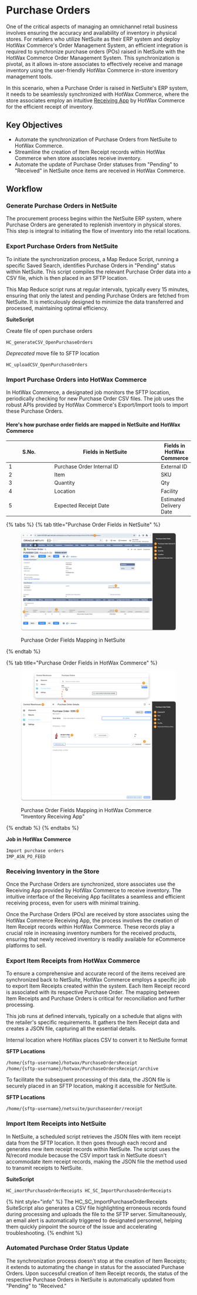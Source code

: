 # Purchase Orders

One of the critical aspects of managing an omnichannel retail business involves ensuring the accuracy and availability of inventory in physical stores. For retailers who utilize NetSuite as their ERP system and deploy HotWax Commerce's Order Management System, an efficient integration is required to synchronize purchase orders (POs) raised in NetSuite with the HotWax Commerce Order Management System. This synchronization is pivotal, as it allows in-store associates to effectively receive and manage inventory using the user-friendly HotWax Commerce in-store inventory management tools.

In this scenario, when a Purchase Order is raised in NetSuite's ERP system, it needs to be seamlessly synchronized with HotWax Commerce, where the store associates employ an intuitive [Receiving App](\(https:/www.hotwax.co/apps/inventory-receiving-app\)/) by HotWax Commerce for the efficient receipt of inventory.

## Key Objectives

* Automate the synchronization of Purchase Orders from NetSuite to HotWax Commerce.
* Streamline the creation of Item Receipt records within HotWax Commerce when store associates receive inventory.
* Automate the update of Purchase Order statuses from "Pending" to "Received" in NetSuite once items are received in HotWax Commerce.

## Workflow

### Generate Purchase Orders in NetSuite

The procurement process begins within the NetSuite ERP system, where Purchase Orders are generated to replenish inventory in physical stores. This step is integral to initiating the flow of inventory into the retail locations.

### Export Purchase Orders from NetSuite

To initiate the synchronization process, a Map Reduce Script, running a specific Saved Search, identifies Purchase Orders in "Pending" status within NetSuite. This script compiles the relevant Purchase Order data into a CSV file, which is then placed in an SFTP location.

This Map Reduce script runs at regular intervals, typically every 15 minutes, ensuring that only the latest and pending Purchase Orders are fetched from NetSuite. It is meticulously designed to minimize the data transferred and processed, maintaining optimal efficiency.

**SuiteScript**

Create file of open purchase orders

```
HC_generateCSV_OpenPurchaseOrders
```

_Deprecated_ move file to SFTP location

```
HC_uploadCSV_OpenPurchaseOrders
```

### Import Purchase Orders into HotWax Commerce

In HotWax Commerce, a designated job monitors the SFTP location, periodically checking for new Purchase Order CSV files. The job uses the robust APIs provided by HotWax Commerce's Export/Import tools to import these Purchase Orders.

#### Here's how purchase order fields are mapped in NetSuite and HotWax Commerce

<table><thead><tr><th width="113">S.No.</th><th width="284">Fields in NetSuite</th><th>Fields in HotWax Commerce</th></tr></thead><tbody><tr><td>1</td><td>Purchase Order Internal ID</td><td>External ID</td></tr><tr><td>2</td><td>Item</td><td>SKU</td></tr><tr><td>3</td><td>Quantity</td><td>Qty</td></tr><tr><td>4</td><td>Location</td><td>Facility</td></tr><tr><td>5</td><td>Expected Receipt Date</td><td>Estimated Delivery Date</td></tr></tbody></table>

{% tabs %}
{% tab title="Purchase Order Fields in NetSuite" %}
<figure><img src="../.gitbook/assets/PO netsuite field mapping.png" alt=""><figcaption><p>Purchase Order Fields Mapping in NetSuite</p></figcaption></figure>
{% endtab %}

{% tab title="Purchase Order Fields in HotWax Commerce" %}
<figure><img src="../.gitbook/assets/HC po field mapping (2).png" alt=""><figcaption><p>Purchase Order Fields Mapping in HotWax Commerce "Inventory Receiving App"</p></figcaption></figure>
{% endtab %}
{% endtabs %}

**Job in HotWax Commerce**

```
Import purchase orders
IMP_ASN_PO_FEED
```

### Receiving Inventory in the Store

Once the Purchase Orders are synchronized, store associates use the Receiving App provided by HotWax Commerce to receive inventory. The intuitive interface of the Receiving App facilitates a seamless and efficient receiving process, even for users with minimal training.

Once the Purchase Orders (POs) are received by store associates using the HotWax Commerce Receiving App, the process involves the creation of Item Receipt records within HotWax Commerce. These records play a crucial role in increasing inventory numbers for the received products, ensuring that newly received inventory is readily available for eCommerce platforms to sell.

### Export Item Receipts from HotWax Commerce

To ensure a comprehensive and accurate record of the items received are synchronized back to NetSuite, HotWax Commerce employs a specific job to export Item Receipts created within the system. Each Item Receipt record is associated with its respective Purchase Order. The mapping between Item Receipts and Purchase Orders is critical for reconciliation and further processing.

This job runs at defined intervals, typically on a schedule that aligns with the retailer's specific requirements. It gathers the Item Receipt data and creates a JSON file, capturing all the essential details.

Internal location where HotWax places CSV to convert it to NetSuite format

**SFTP Locations**

```
/home/{sftp-username}/hotwax/PurchaseOrdersReceipt
/home/{sftp-username}/hotwax/PurchaseOrdersReceipt/archive
```

To facilitate the subsequent processing of this data, the JSON file is securely placed in an SFTP location, making it accessible for NetSuite.

**SFTP Locations**

```
/home/{sftp-username}/netsuite/purchaseorder/receipt
```

### Import Item Receipts into NetSuite

In NetSuite, a scheduled script retrieves the JSON files with item receipt data from the SFTP location. It then goes through each record and generates new item receipt records within NetSuite. The script uses the N/record module because the CSV import task in NetSuite doesn't accommodate item receipt records, making the JSON file the method used to transmit receipts to NetSuite.

**SuiteScript**

```
HC_imortPurchaseOrderReceipts HC_SC_ImportPurchaseOrderReceipts
```
{% hint style="info" %}
The HC_SC_ImportPurchaseOrderReceipts SuiteScript also generates a CSV file highlighting erroneous records found during processing and uploads the file to the SFTP server. Simultaneously, an email alert is automatically triggered to designated personnel, helping them quickly pinpoint the source of the issue and accelerating troubleshooting.
{% endhint %}

### Automated Purchase Order Status Update

The synchronization process doesn't stop at the creation of Item Receipts; it extends to automating the change in status for the associated Purchase Orders. Upon successful creation of Item Receipt records, the status of the respective Purchase Orders in NetSuite is automatically updated from "Pending" to "Received."
